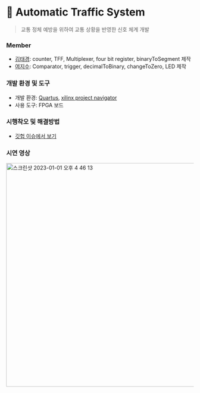 # 🚦 Automatic Traffic System
> 교통 정체 예방을 위하여 교통 상황을 반영한 신호 체계 개발

### Member
- [김태경](https://github.com/Tigerfriend1): counter, TFF, Multiplexer, four bit register, binaryToSegment 제작
- [여지수](https://github.com/YeoJiSu): Comparator, trigger, decimalToBinary, changeToZero, LED 제작

### 개발 환경 및 도구
- 개발 환경: [Quartus](https://www.intel.co.kr/content/www/kr/ko/products/details/fpga/development-tools/quartus-prime.html), [xilinx project navigator](https://www.xilinx.com/support/download/index.html/content/xilinx/en/downloadNav/vivado-design-tools/archive-ise.html)
- 사용 도구: FPGA 보드

### 시행착오 및 해결방법
- [깃헙 이슈에서 보기](https://github.com/Tigerfriend1/Automatic-Traffic-System/issues/5)

### 시연 영상
[<img width="600" alt="스크린샷 2023-01-01 오후 4 46 13" src="https://user-images.githubusercontent.com/76769044/210164097-5c9f2eb1-9d87-4002-b2f6-36cae427ef66.png">](https://photos.app.goo.gl/gVu92SnoQzheYc6u8)
